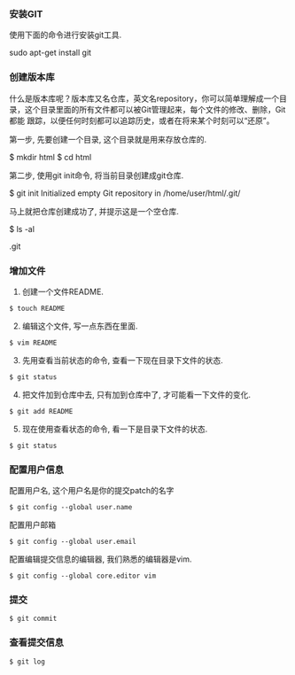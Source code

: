 ### 安装GIT
 使用下面的命令进行安装git工具. 
 
 sudo apt-get install git 
### 创建版本库
  什么是版本库呢？版本库又名仓库，英文名repository，你可以简单理解成一个目录，这个目录里面的所有文件都可以被Git管理起来，每个文件的修改、删除，Git都能
跟踪，以便任何时刻都可以追踪历史，或者在将来某个时刻可以“还原”。

第一步, 先要创建一个目录, 这个目录就是用来存放仓库的.

$ mkdir html
$ cd html

第二步, 使用git init命令, 将当前目录创建成git仓库.

$ git init
Initialized empty Git repository in /home/user/html/.git/

马上就把仓库创建成功了, 并提示这是一个空仓库.

$ ls -al

.git
### 增加文件
1. 创建一个文件README.
```
$ touch README
```
2. 编辑这个文件, 写一点东西在里面.
```
$ vim README
```
3. 先用查看当前状态的命令, 查看一下现在目录下文件的状态.
```
$ git status
```
4. 把文件加到仓库中去, 只有加到仓库中了, 才可能看一下文件的变化.
```
$ git add README
```
5. 现在使用查看状态的命令, 看一下是目录下文件的状态.
```
$ git status
```
### 配置用户信息
配置用户名, 这个用户名是你的提交patch的名字
```
$ git config --global user.name
```
配置用户邮箱
```
$ git config --global user.email
```
配置编辑提交信息的编辑器, 我们熟悉的编辑器是vim.
```
$ git config --global core.editor vim
```
### 提交
```
$ git commit
```
### 查看提交信息
```
$ git log
```
